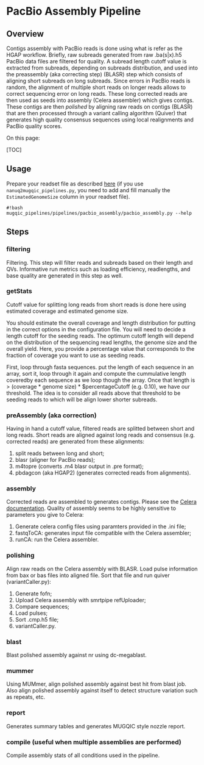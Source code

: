 PacBio Assembly Pipeline
========================


Overview
--------
Contigs assembly with PacBio reads is done using what is refer as the HGAP workflow. Briefly, raw subreads generated from raw .ba(s|x).h5 PacBio data files are filtered for quality. A subread length cutoff value is extracted from subreads, depending on subreads distribution, and used into the preassembly (aka correcting step) (BLASR) step which consists of aligning short subreads on long subreads. Since errors in PacBio reads is random, the alignment of multiple short reads on longer reads allows to correct sequencing error on long reads. These long corrected reads are then used as seeds into assembly (Celera assembler) which gives contigs. These contigs are then *polished* by aligning raw reads on contigs (BLASR) that are then processed through a variant calling algorithm (Quiver) that generates high quality consensus sequences using local realignments and PacBio quality scores.


On this page:

[TOC]


Usage
-----
Prepare your readset file as described [here](https://bitbucket.org/mugqic/mugqic_pipelines/src/#markdown-header-pacbio-assembly) (if you use `nanuq2mugqic_pipelines.py`, you need to add and fill manually the `EstimatedGenomeSize` column in your readset file).

```
#!bash
mugqic_pipelines/pipelines/pacbio_assembly/pacbio_assembly.py --help
```


Steps
-----
### filtering
Filtering. This step will filter reads and subreads based on their length and QVs. Informative run metrics such as loading efficiency, readlengths, and base quality are generated in this step as well.

### getStats
Cutoff value for splitting long reads from short reads is done here using estimated coverage and estimated genome size.

You should estimate the overall coverage and length distribution for putting in the correct options in the configuration file. You will need to decide a length cutoff for the seeding reads. The optimum cutoff length will
depend on the distribution of the sequencing read lengths, the genome size and the overall yield. Here, you provide a percentage value that corresponds to the fraction of coverage you want to use as seeding reads.

First, loop through fasta sequences. put the length of each sequence in an array, sort it, loop through it again and compute the cummulative length coveredby each sequence as we loop though the array. Once that length is >
(coverage * genome size) * $percentageCutoff (e.g. 0.10), we have our threshold. The idea is to consider all reads above that threshold to be seeding reads to which will be align lower shorter subreads.

### preAssembly (aka correction)
Having in hand a cutoff value, filtered reads are splitted between short and long reads. Short reads are aligned against long reads and consensus (e.g. corrected reads) are generated from these alignments:

1. split reads between long and short;
2. blasr (aligner for PacBio reads);
3. m4topre (converts .m4 blasr output in .pre format);
4. pbdagcon (aka HGAP2) (generates corrected reads from alignments).

### assembly
Corrected reads are assembled to generates contigs. Please see the [Celera documentation](http://wgs-assembler.sourceforge.net/wiki/index.php/RunCA). Quality of assembly seems to be highly sensitive to parameters you give to Celera:

1. Generate celera config files using paramters provided in the .ini file;
2. fastqToCA: generates input file compatible with the Celera assembler;
3. runCA: run the Celera assembler.

### polishing
Align raw reads on the Celera assembly with BLASR. Load pulse information from bax or bas files into aligned file. Sort that file and run quiver (variantCaller.py):

1. Generate fofn;
2. Upload Celera assembly with smrtpipe refUploader;
3. Compare sequences;
4. Load pulses;
5. Sort .cmp.h5 file;
6. variantCaller.py.

### blast
Blast polished assembly against nr using dc-megablast.

### mummer

Using MUMmer, align polished assembly against best hit from blast job. Also align polished assembly against itself to detect structure variation such as repeats, etc.

### report
Generates summary tables and generates MUGQIC style nozzle report.

### compile (useful when multiple assemblies are performed)
Compile assembly stats of all conditions used in the pipeline.
